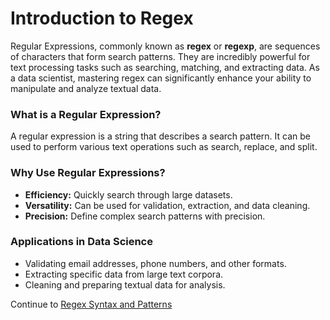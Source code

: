 # Introduction to Regex

Regular Expressions, commonly known as **regex** or **regexp**, are sequences of characters that form search patterns. They are incredibly powerful for text processing tasks such as searching, matching, and extracting data. As a data scientist, mastering regex can significantly enhance your ability to manipulate and analyze textual data.

### What is a Regular Expression?
A regular expression is a string that describes a search pattern. It can be used to perform various text operations such as search, replace, and split.

### Why Use Regular Expressions?
- **Efficiency:** Quickly search through large datasets.
- **Versatility:** Can be used for validation, extraction, and data cleaning.
- **Precision:** Define complex search patterns with precision.

### Applications in Data Science
- Validating email addresses, phone numbers, and other formats.
- Extracting specific data from large text corpora.
- Cleaning and preparing textual data for analysis.

Continue to [Regex Syntax and Patterns](./Regex_Syntax_and_Patterns.md)